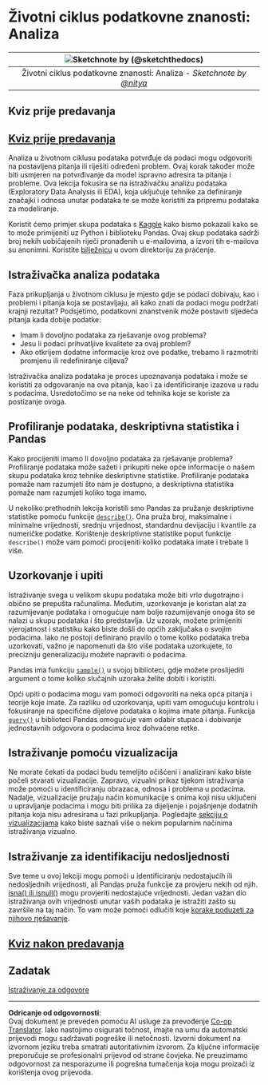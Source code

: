<!--
CO_OP_TRANSLATOR_METADATA:
{
  "original_hash": "2baeafe1db4d58ee5b8ec85db9de728a",
  "translation_date": "2025-09-05T19:20:42+00:00",
  "source_file": "4-Data-Science-Lifecycle/15-analyzing/README.md",
  "language_code": "hr"
}
-->
# Životni ciklus podatkovne znanosti: Analiza

|![ Sketchnote by [(@sketchthedocs)](https://sketchthedocs.dev) ](../../sketchnotes/15-Analyzing.png)|
|:---:|
| Životni ciklus podatkovne znanosti: Analiza - _Sketchnote by [@nitya](https://twitter.com/nitya)_ |

## Kviz prije predavanja

## [Kviz prije predavanja](https://ff-quizzes.netlify.app/en/ds/quiz/28)

Analiza u životnom ciklusu podataka potvrđuje da podaci mogu odgovoriti na postavljena pitanja ili riješiti određeni problem. Ovaj korak također može biti usmjeren na potvrđivanje da model ispravno adresira ta pitanja i probleme. Ova lekcija fokusira se na istraživačku analizu podataka (Exploratory Data Analysis ili EDA), koja uključuje tehnike za definiranje značajki i odnosa unutar podataka te se može koristiti za pripremu podataka za modeliranje.

Koristit ćemo primjer skupa podataka s [Kaggle](https://www.kaggle.com/balaka18/email-spam-classification-dataset-csv/version/1) kako bismo pokazali kako se to može primijeniti uz Python i biblioteku Pandas. Ovaj skup podataka sadrži broj nekih uobičajenih riječi pronađenih u e-mailovima, a izvori tih e-mailova su anonimni. Koristite [bilježnicu](../../../../4-Data-Science-Lifecycle/15-analyzing/notebook.ipynb) u ovom direktoriju za praćenje.

## Istraživačka analiza podataka

Faza prikupljanja u životnom ciklusu je mjesto gdje se podaci dobivaju, kao i problemi i pitanja koja se postavljaju, ali kako znati da podaci mogu podržati krajnji rezultat? 
Podsjetimo, podatkovni znanstvenik može postaviti sljedeća pitanja kada dobije podatke:
-   Imam li dovoljno podataka za rješavanje ovog problema?
-   Jesu li podaci prihvatljive kvalitete za ovaj problem?
-   Ako otkrijem dodatne informacije kroz ove podatke, trebamo li razmotriti promjenu ili redefiniranje ciljeva?

Istraživačka analiza podataka je proces upoznavanja podataka i može se koristiti za odgovaranje na ova pitanja, kao i za identificiranje izazova u radu s podacima. Usredotočimo se na neke od tehnika koje se koriste za postizanje ovoga.

## Profiliranje podataka, deskriptivna statistika i Pandas
Kako procijeniti imamo li dovoljno podataka za rješavanje problema? Profiliranje podataka može sažeti i prikupiti neke opće informacije o našem skupu podataka kroz tehnike deskriptivne statistike. Profiliranje podataka pomaže nam razumjeti što nam je dostupno, a deskriptivna statistika pomaže nam razumjeti koliko toga imamo.

U nekoliko prethodnih lekcija koristili smo Pandas za pružanje deskriptivne statistike pomoću funkcije [`describe()`](https://pandas.pydata.org/pandas-docs/stable/reference/api/pandas.DataFrame.describe.html). Ona pruža broj, maksimalne i minimalne vrijednosti, srednju vrijednost, standardnu devijaciju i kvantile za numeričke podatke. Korištenje deskriptivne statistike poput funkcije `describe()` može vam pomoći procijeniti koliko podataka imate i trebate li više.

## Uzorkovanje i upiti
Istraživanje svega u velikom skupu podataka može biti vrlo dugotrajno i obično se prepušta računalima. Međutim, uzorkovanje je koristan alat za razumijevanje podataka i omogućuje nam bolje razumijevanje onoga što se nalazi u skupu podataka i što predstavlja. Uz uzorak, možete primijeniti vjerojatnost i statistiku kako biste došli do općih zaključaka o svojim podacima. Iako ne postoji definirano pravilo o tome koliko podataka treba uzorkovati, važno je napomenuti da što više podataka uzorkujete, to precizniju generalizaciju možete napraviti o podacima. 

Pandas ima funkciju [`sample()`](https://pandas.pydata.org/pandas-docs/stable/reference/api/pandas.DataFrame.sample.html) u svojoj biblioteci, gdje možete proslijediti argument o tome koliko slučajnih uzoraka želite dobiti i koristiti.

Opći upiti o podacima mogu vam pomoći odgovoriti na neka opća pitanja i teorije koje imate. Za razliku od uzorkovanja, upiti vam omogućuju kontrolu i fokusiranje na specifične dijelove podataka o kojima imate pitanja. Funkcija [`query()`](https://pandas.pydata.org/pandas-docs/stable/reference/api/pandas.DataFrame.query.html) u biblioteci Pandas omogućuje vam odabir stupaca i dobivanje jednostavnih odgovora o podacima kroz dohvaćene retke.

## Istraživanje pomoću vizualizacija
Ne morate čekati da podaci budu temeljito očišćeni i analizirani kako biste počeli stvarati vizualizacije. Zapravo, vizualni prikaz tijekom istraživanja može pomoći u identificiranju obrazaca, odnosa i problema u podacima. Nadalje, vizualizacije pružaju način komunikacije s onima koji nisu uključeni u upravljanje podacima i mogu biti prilika za dijeljenje i pojašnjenje dodatnih pitanja koja nisu adresirana u fazi prikupljanja. Pogledajte [sekciju o vizualizacijama](../../../../../../../../../3-Data-Visualization) kako biste saznali više o nekim popularnim načinima istraživanja vizualno.

## Istraživanje za identifikaciju nedosljednosti
Sve teme u ovoj lekciji mogu pomoći u identificiranju nedostajućih ili nedosljednih vrijednosti, ali Pandas pruža funkcije za provjeru nekih od njih. [isna() ili isnull()](https://pandas.pydata.org/pandas-docs/stable/reference/api/pandas.isna.html) mogu provjeriti nedostajuće vrijednosti. Jedan važan dio istraživanja ovih vrijednosti unutar vaših podataka je istražiti zašto su završile na taj način. To vam može pomoći odlučiti koje [korake poduzeti za njihovo rješavanje](../../../../../../../../../2-Working-With-Data/08-data-preparation/notebook.ipynb).

## [Kviz nakon predavanja](https://ff-quizzes.netlify.app/en/ds/quiz/29)

## Zadatak

[Istraživanje za odgovore](assignment.md)

---

**Odricanje od odgovornosti**:  
Ovaj dokument je preveden pomoću AI usluge za prevođenje [Co-op Translator](https://github.com/Azure/co-op-translator). Iako nastojimo osigurati točnost, imajte na umu da automatski prijevodi mogu sadržavati pogreške ili netočnosti. Izvorni dokument na izvornom jeziku treba smatrati autoritativnim izvorom. Za ključne informacije preporučuje se profesionalni prijevod od strane čovjeka. Ne preuzimamo odgovornost za nesporazume ili pogrešna tumačenja koja mogu proizaći iz korištenja ovog prijevoda.